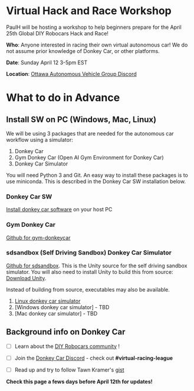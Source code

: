 # Virtual Hack and Race Workshop

PaulH will be hosting a workshop to help beginners prepare for the April 25th Global DIY Robocars Hack and Race! 

**Who**: Anyone interested in racing their own virtual autonomous car! We do not assume prior knowledge of Donkey Car, or other platforms.

**Date**: Sunday April 12 3-5pm EST

**Location**: [Ottawa Autonomous Vehicle Group Discord](https://discord.gg/3G7beD3)

# What to do in Advance

## Install SW on PC (Windows, Mac, Linux)

We will be using 3 packages that are needed for the autonomous car workflow using a simulator:
1. Donkey Car
2. Gym Donkey Car (Open AI Gym Environment for Donkey Car)
3. Donkey Car Simulator

You will need Python 3 and Git.  An easy way to install these packages is to use miniconda.  This is described in the Donkey Car SW installation below.

### Donkey Car SW
[Install donkey car software](http://docs.donkeycar.com/guide/install_software/#step-1-install-software-on-host-pc) on your host PC

### Gym Donkey Car
[Github for gym-donkeycar](https://github.com/tawnkramer/gym-donkeycar)

### sdsandbox (Self Driving Sandbox) Donkey Car Simulator
[Github for sdsandbox](https://github.com/tawnkramer/sdsandbox).  This is the Unity source for the self driving sandbox simulator.  You will also need to install Unity to build this from source: [Download Unity](https://unity3d.com/get-unity/download).

Instead of building from source, executables may also be available.
1. [Linux donkey car simulator](https://drive.google.com/file/d/10lpqOZ-dX9K9mJX4ggmrUM4FSnc-ZJLn/view?usp=sharing)
2. [Windows donkey car simulator] - TBD
3. [Mac donkey car simulator] - TBD


## Background info on Donkey Car
 - [ ] Learn about the [DIY Robocars community](https://diyrobocars.com/) !
 - [ ] Join the [Donkey Car Discord](https://discord.gg/8SWyVm6) - check out **#virtual-racing-league**
 
 - [ ] Read up and try to follow Tawn Kramer's  [gist](https://gist.github.com/tawnkramer/6d244090cb8f2af1bc9f6d1ebc0377b1)

**Check this page a fews days before April 12th for updates!** 
